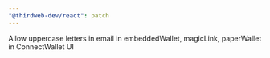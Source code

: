 ```yaml
---
"@thirdweb-dev/react": patch
---
```


Allow uppercase letters in email in embeddedWallet, magicLink, paperWallet in ConnectWallet UI
